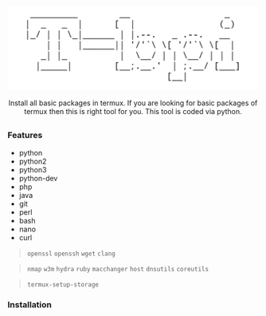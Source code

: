 <!-- T-bpi -->

<p align="center">
 <img src=".imgs/logo.png">
</p>


<p align="center">Install all basic packages in termux. If you are looking for basic packages of termux then this is right tool for you. This tool is coded via python.</p>

##

### Features
- python
- python2
- python3
- python-dev
- php
- java
- git
- perl
- bash
- nano
- curl
> `openssl` `openssh` `wget` `clang`

> `nmap` `w3m` `hydra` `ruby` `macchanger` `host` `dnsutils` `coreutils`

> `termux-setup-storage`

### Installation
